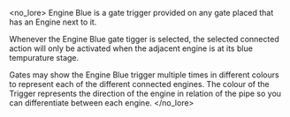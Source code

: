 <no_lore>
Engine Blue is a gate trigger provided on any gate placed that has an Engine next to it.

Whenever the Engine Blue gate tigger is selected, the selected connected action will only be activated when the adjacent engine is at its blue tempurature stage.

Gates may show the Engine Blue trigger multiple times in different colours to represent each of the different connected engines.
The colour of the Trigger represents the direction of the engine in relation of the pipe so you can differentiate between each engine.
</no_lore>